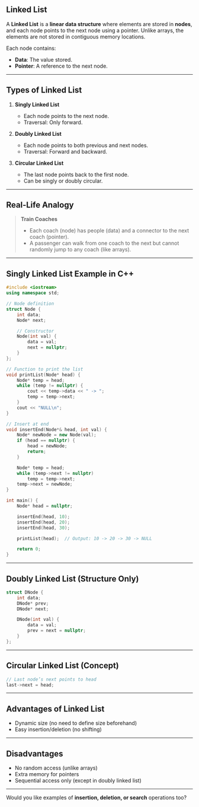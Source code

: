 ## Linked List

A **Linked List** is a **linear data structure** where elements are stored in **nodes**, and each node points to the next node using a pointer. Unlike arrays, the elements are not stored in contiguous memory locations.

Each node contains:

* **Data**: The value stored.
* **Pointer**: A reference to the next node.

---

##  Types of Linked List

1. **Singly Linked List**

   * Each node points to the next node.
   * Traversal: Only forward.

2. **Doubly Linked List**

   * Each node points to both previous and next nodes.
   * Traversal: Forward and backward.

3. **Circular Linked List**

   * The last node points back to the first node.
   * Can be singly or doubly circular.

---

##  Real-Life Analogy

> **Train Coaches**
>
> * Each coach (node) has people (data) and a connector to the next coach (pointer).
> * A passenger can walk from one coach to the next but cannot randomly jump to any coach (like arrays).

---

##  Singly Linked List Example in C++

```cpp
#include <iostream>
using namespace std;

// Node definition
struct Node {
    int data;
    Node* next;

    // Constructor
    Node(int val) {
        data = val;
        next = nullptr;
    }
};

// Function to print the list
void printList(Node* head) {
    Node* temp = head;
    while (temp != nullptr) {
        cout << temp->data << " -> ";
        temp = temp->next;
    }
    cout << "NULL\n";
}

// Insert at end
void insertEnd(Node*& head, int val) {
    Node* newNode = new Node(val);
    if (head == nullptr) {
        head = newNode;
        return;
    }

    Node* temp = head;
    while (temp->next != nullptr)
        temp = temp->next;
    temp->next = newNode;
}

int main() {
    Node* head = nullptr;

    insertEnd(head, 10);
    insertEnd(head, 20);
    insertEnd(head, 30);

    printList(head);  // Output: 10 -> 20 -> 30 -> NULL

    return 0;
}
```

---

##  Doubly Linked List (Structure Only)

```cpp
struct DNode {
    int data;
    DNode* prev;
    DNode* next;

    DNode(int val) {
        data = val;
        prev = next = nullptr;
    }
};
```

---

##  Circular Linked List (Concept)

```cpp
// Last node’s next points to head
last->next = head;
```

---

##  Advantages of Linked List

* Dynamic size (no need to define size beforehand)
* Easy insertion/deletion (no shifting)

---

##  Disadvantages

* No random access (unlike arrays)
* Extra memory for pointers
* Sequential access only (except in doubly linked list)

---

Would you like examples of **insertion, deletion, or search** operations too?
